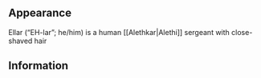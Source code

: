 ## Appearance
Ellar (“EH-lar”; he/him) is a human [[Alethkar|Alethi]] sergeant with close-shaved hair

## Information
